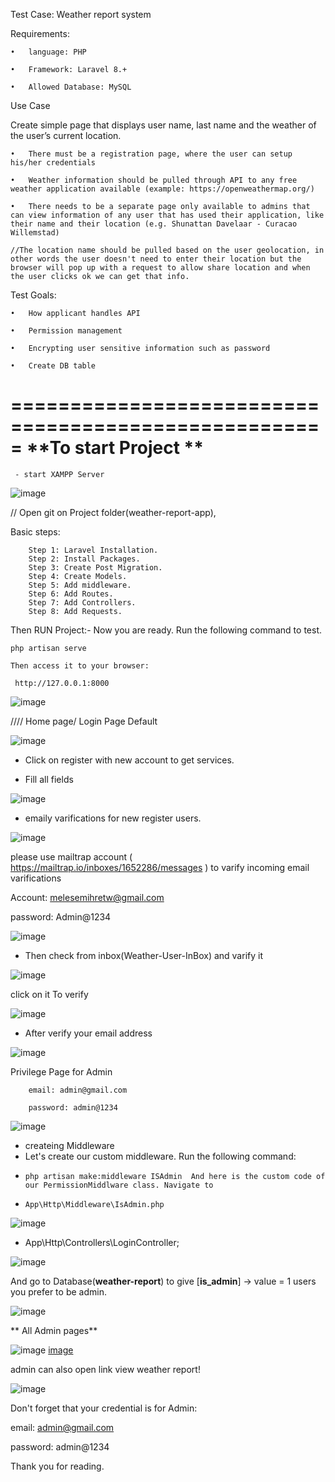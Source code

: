 Test Case: Weather report system

Requirements:

    •	language: PHP

    •	Framework: Laravel 8.+

    •	Allowed Database: MySQL

Use Case

Create simple page that displays user name, last name and the weather of the user’s current location.

    •	There must be a registration page, where the user can setup his/her credentials

    •	Weather information should be pulled through API to any free weather application available (example: https://openweathermap.org/)

    •	There needs to be a separate page only available to admins that can view information of any user that has used their application, like their name and their location (e.g. Shunattan Davelaar - Curacao Willemstad)    

    //The location name should be pulled based on the user geolocation, in other words the user doesn't need to enter their location but the browser will pop up with a request to allow share location and when the user clicks ok we can get that info.


Test Goals:

    •	How applicant handles API

    •	Permission management

    •	Encrypting user sensitive information such as password

    •	Create DB table



=====================================================
            **To start Project **   
=====================================================
     - start XAMPP Server
  
 ![image](https://user-images.githubusercontent.com/55538814/156812797-801ae3ba-a5be-43c4-aecc-8df92a8261fa.png)

 
 // Open git on Project folder(weather-report-app), 
 
 Basic steps:

        Step 1: Laravel Installation.
        Step 2: Install Packages.
        Step 3: Create Post Migration.
        Step 4: Create Models.
        Step 5: Add middleware.
        Step 6: Add Routes.
        Step 7: Add Controllers.
        Step 8: Add Requests.
  Then RUN Project:- 
     Now you are ready. Run the following command to test.

    php artisan serve

    Then access it to your browser:

     http://127.0.0.1:8000
     
 ![image](https://user-images.githubusercontent.com/55538814/156813786-0cd08982-8a5f-46c6-9d3a-91177b2de6f3.png)

 
 //// Home page/ Login Page Default
 
 ![image](https://user-images.githubusercontent.com/55538814/156814298-29c69afb-b3b0-423b-a149-8fa44487c32f.png)
 
 - Click on register with new account to get services. 

 - Fill all fields
 
 ![image](https://user-images.githubusercontent.com/55538814/156815097-aa35a41d-ca53-459d-8215-331a96af68e3.png)
 
 - emaily varifications for new register users.
 
 ![image](https://user-images.githubusercontent.com/55538814/156815351-642a02e6-7953-42de-af0c-b59048d73faa.png)

  please use mailtrap account ( https://mailtrap.io/inboxes/1652286/messages ) to varify incoming email varifications
  
   Account: melesemihretw@gmail.com
   
   password: Admin@1234
   
   ![image](https://user-images.githubusercontent.com/55538814/156815818-83332f68-b1fa-4ef9-b84e-777b6ec17a38.png)

- Then check from inbox(Weather-User-InBox) and varify it

![image](https://user-images.githubusercontent.com/55538814/156816116-194c61e4-62bb-4d34-b85f-2a3c1b1ad4f9.png)

click on it To verify

![image](https://user-images.githubusercontent.com/55538814/156816372-27ddab76-ebfc-49e4-8615-1a261844766b.png)

- After verify your email address

![image](https://user-images.githubusercontent.com/55538814/156816720-7ae3360a-a4b5-46eb-bb86-3c2eaaf6ef22.png)

Privilege Page for Admin

        email: admin@gmail.com

        password: admin@1234

![image](https://user-images.githubusercontent.com/55538814/156817748-5e595102-f5db-45d3-9ebe-916d53d8e1b6.png)

  - createing Middleware 
  - Let's create our custom middleware. Run the following command:
  -     php artisan make:middleware ISAdmin  And here is the custom code of our PermissionMiddlware class. Navigate to
  -     App\Http\Middleware\IsAdmin.php
 
 ![image](https://user-images.githubusercontent.com/55538814/156820563-9bc6876e-8b6a-4d7e-9774-ee6145e964aa.png)
 
-    App\Http\Controllers\LoginController;


![image](https://user-images.githubusercontent.com/55538814/156819247-972273ea-e260-4fd0-890b-5708b03ae31c.png)


And go to Database(**weather-report**) to give [**is_admin**] ->  value =  1 users you prefer to be admin. 

![image](https://user-images.githubusercontent.com/55538814/156819910-fa9c288d-ab4c-4079-a609-df7e39559f76.png)

**  All Admin pages**
  
![image](https://user-images.githubusercontent.com/55538814/156821270-a120d88f-afe0-4de3-ad09-206645be3bd5.png)
[image](https://user-images.githubusercontent.com/55538814/156821621-3063b746-4a5b-4d78-93ef-01dc3e735e17.png)

admin can also open link view weather report!


![image](https://user-images.githubusercontent.com/55538814/156821945-1e66942b-f340-4051-b91f-f0ed14e472e0.png)




Don't forget that your credential is for Admin:

email: admin@gmail.com

password: admin@1234

 

Thank you for reading.











 
 
 

